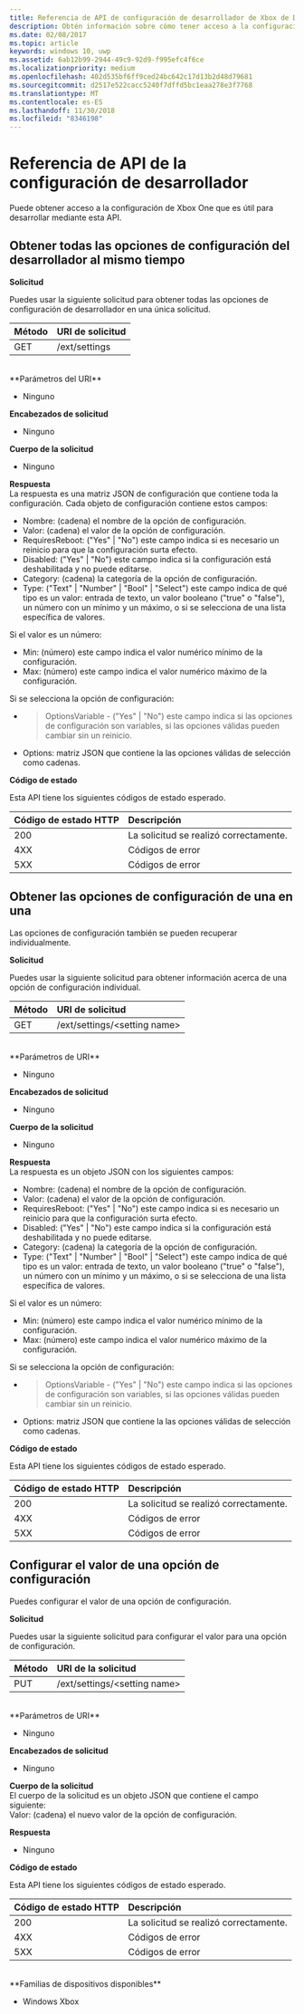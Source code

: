 ```yaml
---
title: Referencia de API de configuración de desarrollador de Xbox de Device Portal
description: Obtén información sobre cómo tener acceso a la configuración de desarrollador de Xbox.
ms.date: 02/08/2017
ms.topic: article
keywords: windows 10, uwp
ms.assetid: 6ab12b99-2944-49c9-92d9-f995efc4f6ce
ms.localizationpriority: medium
ms.openlocfilehash: 402d535bf6ff9ced24bc642c17d13b2d48d79681
ms.sourcegitcommit: d2517e522cacc5240f7dffd5bc1eaa278e3f7768
ms.translationtype: MT
ms.contentlocale: es-ES
ms.lasthandoff: 11/30/2018
ms.locfileid: "8346198"
---
```

# <a name="developer-settings-api-reference"></a>Referencia de API de la configuración de desarrollador   
Puede obtener acceso a la configuración de Xbox One que es útil para desarrollar mediante esta API.

## <a name="get-all-developer-settings-at-once"></a>Obtener todas las opciones de configuración del desarrollador al mismo tiempo

**Solicitud**

Puedes usar la siguiente solicitud para obtener todas las opciones de configuración de desarrollador en una única solicitud.

Método      | URI de solicitud
:------     | :-----
GET | /ext/settings
<br />
**Parámetros del URI**

- Ninguno

**Encabezados de solicitud**

- Ninguno

**Cuerpo de la solicitud**

- Ninguno

**Respuesta**   
La respuesta es una matriz JSON de configuración que contiene toda la configuración. Cada objeto de configuración contiene estos campos:

* Nombre: (cadena) el nombre de la opción de configuración.
* Valor: (cadena) el valor de la opción de configuración.
* RequiresReboot: ("Yes" | "No") este campo indica si es necesario un reinicio para que la configuración surta efecto.
* Disabled: ("Yes" | "No") este campo indica si la configuración está deshabilitada y no puede editarse.
* Category: (cadena) la categoría de la opción de configuración.
* Type: ("Text" | "Number" | "Bool" | "Select") este campo indica de qué tipo es un valor: entrada de texto, un valor booleano ("true" o "false"), un número con un mínimo y un máximo, o si se selecciona de una lista específica de valores.

Si el valor es un número:
* Min: (número) este campo indica el valor numérico mínimo de la configuración.
* Max: (número) este campo indica el valor numérico máximo de la configuración.

Si se selecciona la opción de configuración:
* > OptionsVariable - ("Yes" | "No") este campo indica si las opciones de configuración son variables, si las opciones válidas pueden cambiar sin un reinicio.
* Options: matriz JSON que contiene la las opciones válidas de selección como cadenas.

**Código de estado**

Esta API tiene los siguientes códigos de estado esperado.

Código de estado HTTP      | Descripción
:------     | :-----
200 | La solicitud se realizó correctamente.
4XX | Códigos de error
5XX | Códigos de error

## <a name="get-settings-one-at-a-time"></a>Obtener las opciones de configuración de una en una
Las opciones de configuración también se pueden recuperar individualmente.

**Solicitud**

Puedes usar la siguiente solicitud para obtener información acerca de una opción de configuración individual.

Método      | URI de solicitud
:------     | :-----
GET | /ext/settings/\<setting name\>
<br />
**Parámetros de URI**

- Ninguno

**Encabezados de solicitud**

- Ninguno

**Cuerpo de la solicitud**

- Ninguno

**Respuesta**   
La respuesta es un objeto JSON con los siguientes campos:

* Nombre: (cadena) el nombre de la opción de configuración.
* Valor: (cadena) el valor de la opción de configuración.
* RequiresReboot: ("Yes" | "No") este campo indica si es necesario un reinicio para que la configuración surta efecto.
* Disabled: ("Yes" | "No") este campo indica si la configuración está deshabilitada y no puede editarse.
* Category: (cadena) la categoría de la opción de configuración.
* Type: ("Text" | "Number" | "Bool" | "Select") este campo indica de qué tipo es un valor: entrada de texto, un valor booleano ("true" o "false"), un número con un mínimo y un máximo, o si se selecciona de una lista específica de valores.

Si el valor es un número:
* Min: (número) este campo indica el valor numérico mínimo de la configuración.
* Max: (número) este campo indica el valor numérico máximo de la configuración.

Si se selecciona la opción de configuración:
* > OptionsVariable - ("Yes" | "No") este campo indica si las opciones de configuración son variables, si las opciones válidas pueden cambiar sin un reinicio.
* Options: matriz JSON que contiene la las opciones válidas de selección como cadenas.

**Código de estado**

Esta API tiene los siguientes códigos de estado esperado.

Código de estado HTTP      | Descripción
:------     | :-----
200 | La solicitud se realizó correctamente.
4XX | Códigos de error
5XX | Códigos de error

## <a name="set-the-value-of-a-setting"></a>Configurar el valor de una opción de configuración
Puedes configurar el valor de una opción de configuración.

**Solicitud**

Puedes usar la siguiente solicitud para configurar el valor para una opción de configuración.

Método      | URI de la solicitud
:------     | :-----
PUT | /ext/settings/\<setting name\>
<br />
**Parámetros de URI**

- Ninguno

**Encabezados de solicitud**

- Ninguno

**Cuerpo de la solicitud**   
El cuerpo de la solicitud es un objeto JSON que contiene el campo siguiente:   
Valor: (cadena) el nuevo valor de la opción de configuración.

**Respuesta**   

- Ninguno

**Código de estado**

Esta API tiene los siguientes códigos de estado esperado.

Código de estado HTTP      | Descripción
:------     | :-----
200 | La solicitud se realizó correctamente.
4XX | Códigos de error
5XX | Códigos de error

<br />
**Familias de dispositivos disponibles**

* Windows Xbox